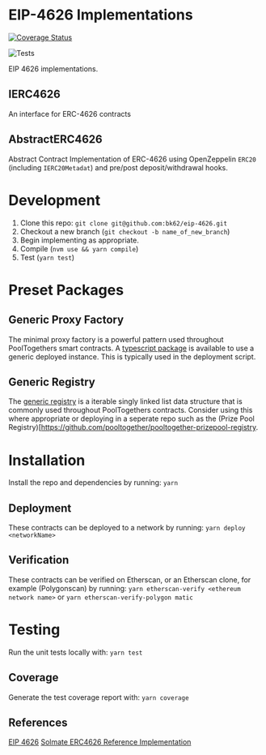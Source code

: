 <!-- <p align="center">
  <a href="https://github.com/pooltogether/pooltogether--brand-assets">
    <img src="https://github.com/pooltogether/pooltogether--brand-assets/blob/977e03604c49c63314450b5d432fe57d34747c66/logo/pooltogether-logo--purple-gradient.png?raw=true" alt="PoolTogether Brand" style="max-width:100%;" width="200">
  </a>
</p>

<br /> -->

# EIP-4626 Implementations

[![Coverage Status](https://coveralls.io/repos/github/bk62/eip-4626/badge.svg?branch=master)](https://coveralls.io/github/bk62/eip-4626?branch=master)

![Tests](https://github.com/bk62/eip-4626/actions/workflows/main.yml/badge.svg)

EIP 4626 implementations.

## IERC4626

An interface for ERC-4626 contracts

## AbstractERC4626

Abstract Contract Implementation of ERC-4626 using OpenZeppelin `ERC20` (including `IERC20Metadat`) and pre/post deposit/withdrawal hooks.

# Development

1. Clone this repo: `git clone git@github.com:bk62/eip-4626.git`
1. Checkout a new branch (`git checkout -b name_of_new_branch`)
1. Begin implementing as appropriate.
1. Compile (`nvm use && yarn compile`)
1. Test (`yarn test`)

# Preset Packages

## Generic Proxy Factory

The minimal proxy factory is a powerful pattern used throughout PoolTogethers smart contracts. A [typescript package](https://www.npmjs.com/package/@pooltogether/pooltogether-proxy-factory-package) is available to use a generic deployed instance. This is typically used in the deployment script.

## Generic Registry

The [generic registry](https://www.npmjs.com/package/@pooltogether/pooltogether-generic-registry) is a iterable singly linked list data structure that is commonly used throughout PoolTogethers contracts. Consider using this where appropriate or deploying in a seperate repo such as the (Prize Pool Registry)[https://github.com/pooltogether/pooltogether-prizepool-registry.

# Installation

Install the repo and dependencies by running:
`yarn`

## Deployment

These contracts can be deployed to a network by running:
`yarn deploy <networkName>`

## Verification

These contracts can be verified on Etherscan, or an Etherscan clone, for example (Polygonscan) by running:
`yarn etherscan-verify <ethereum network name>` or `yarn etherscan-verify-polygon matic`

# Testing

Run the unit tests locally with:
`yarn test`

## Coverage

Generate the test coverage report with:
`yarn coverage`

## References

[EIP 4626](https://eips.ethereum.org/EIPS/eip-4626)
[Solmate ERC4626 Reference Implementation](https://github.com/Rari-Capital/solmate/blob/main/src/test/ERC4626.t.sol)
